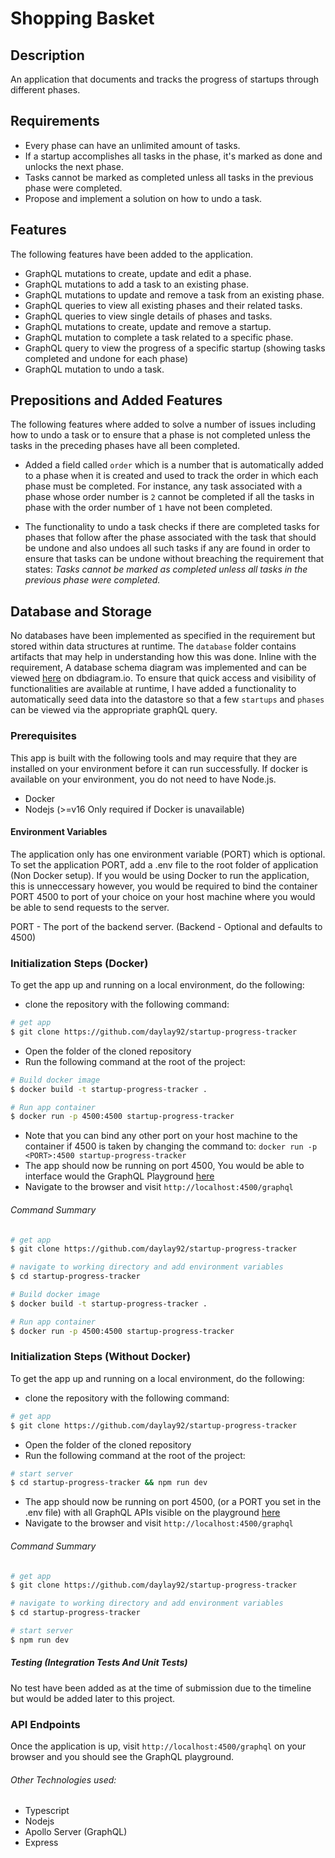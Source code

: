 # Shopping Basket

## Description

An application that documents and tracks the progress of startups through different phases.

## Requirements
- Every phase can have an unlimited amount of tasks.
- If a startup accomplishes all tasks in the phase, it's marked as done and unlocks the next phase.
- Tasks cannot be marked as completed unless all tasks in the previous phase were completed.
- Propose and implement a solution on how to undo a task.

## Features 
The following features have been added to the application.

- GraphQL mutations to create, update and edit a phase.
- GraphQL mutations to add a task to an existing phase.
- GraphQL mutations to update and remove a task from an existing phase.
- GraphQL queries to view all existing phases and their related tasks.
- GraphQL queries to view single details of phases and tasks.
- GraphQL mutations to create, update and remove a startup.
- GraphQL mutation to complete a task related to a specific phase.
- GraphQL query to view the progress of a specific startup (showing tasks completed and undone for each phase)
- GraphQL mutation to undo a task.

## Prepositions and Added Features
The following features where added to solve a number of issues including how to undo a task or to ensure that a phase is not completed unless the tasks in the preceding phases have all been completed.

- Added a field called `order` which is a number that is automatically added to a phase when it is created and used to track the order in which each phase must be completed. For instance, any task associated with a phase whose order number is `2` cannot be completed if all the tasks in phase with the order number of `1` have not been completed.

- The functionality to undo a task checks if there are completed tasks for phases that follow after the phase associated with the task that should be undone and also undoes all such tasks if any are found in order to ensure that tasks can be undone without breaching the requirement that states: *Tasks cannot be marked as completed unless all tasks in the previous phase were completed.*

## Database and Storage
No databases have been implemented as specified in the requirement but stored within data structures at runtime. The `database` folder contains artifacts that may help in understanding how this was done. Inline with the requirement, A database schema diagram was implemented and can be viewed [here](https://dbdiagram.io/d/643f5f626b31947051d3925a) on dbdiagram.io. 
To ensure that quick access and visibility of functionalities are available at runtime, I have added a functionality to automatically seed data into the datastore so that a few `startups` and `phases` can be viewed via the appropriate graphQL query.

### Prerequisites

This app is built with the following tools and may require that they are installed on your environment before it can run successfully. If docker is available on your environment, you do not need to have Node.js.

- Docker
- Nodejs (>=v16 Only required if Docker is unavailable)


#### Environment Variables
The application only has one environment variable (PORT) which is optional. To set the application PORT, add a .env file to the root folder of application (Non Docker setup). If you would be using Docker to run the application, this is unneccessary however, you would be required to bind the container PORT 4500 to port of your choice on your host machine where you would be able to send requests to the server.

PORT - The port of the backend server. (Backend - Optional and defaults to 4500)


### Initialization Steps (Docker)
To get the app up and running on a local environment, do the following:

- clone the repository with the following command:
```bash
# get app
$ git clone https://github.com/daylay92/startup-progress-tracker
```
- Open the folder of the cloned repository
- Run the following command at the root of the project:
```bash
# Build docker image
$ docker build -t startup-progress-tracker .
```
```bash
# Run app container
$ docker run -p 4500:4500 startup-progress-tracker
```
- Note that you can bind any other port on your host machine to the container if 4500 is taken by changing the command to: `docker run -p <PORT>:4500 startup-progress-tracker`
- The app should now be running on port 4500, You would be able to interface would the GraphQL Playground [here](http://localhost:4500/graphql)
- Navigate to the browser and visit `http://localhost:4500/graphql`


###### Command Summary

```bash
# get app
$ git clone https://github.com/daylay92/startup-progress-tracker

# navigate to working directory and add environment variables
$ cd startup-progress-tracker

# Build docker image
$ docker build -t startup-progress-tracker .

# Run app container
$ docker run -p 4500:4500 startup-progress-tracker
```

### Initialization Steps (Without Docker)
To get the app up and running on a local environment, do the following:

- clone the repository with the following command:
```bash
# get app
$ git clone https://github.com/daylay92/startup-progress-tracker
```
- Open the folder of the cloned repository
- Run the following command at the root of the project:
```bash
# start server
$ cd startup-progress-tracker && npm run dev
```
- The app should now be running on port 4500, (or a PORT you set in the .env file) with all GraphQL APIs visible on the playground [here](http://localhost:4500/graphql)
- Navigate to the browser and visit `http://localhost:4500/graphql`


###### Command Summary

```bash
# get app
$ git clone https://github.com/daylay92/startup-progress-tracker

# navigate to working directory and add environment variables
$ cd startup-progress-tracker

# start server
$ npm run dev
```

##### Testing (Integration Tests And Unit Tests)
No test have been added as at the time of submission due to the timeline but would be added later to this project.

### API Endpoints
Once the application is up, visit `http://localhost:4500/graphql` on your browser and you should see the GraphQL playground.


###### Other Technologies used:
- Typescript
- Nodejs
- Apollo Server (GraphQL)
- Express
